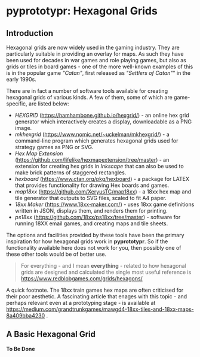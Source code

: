 # pyprototypr: Hexagonal Grids


## Introduction

Hexagonal grids are now widely used in the gaming industry.  They are particularly
suitable in providing an overlay for maps. As such they have been used for decades in
war games and role playing games, but also as grids or tiles in board games - one of
the more well-known examples of this is in the popular game *"Catan"*, first released
as *"Settlers of Catan"*" in the early 1990s.

There are in fact a number of software tools available for creating hexagonal
grids of various kinds. A few of them, some of which are game-specific,
are listed below:

* *HEXGRID* (https://hamhambone.github.io/hexgrid/) - an online hex grid
  generator which interactively creates a display, downloadable as a PNG image.
* *mkhexgrid* (https://www.nomic.net/~uckelman/mkhexgrid/) - a command-line
  program which generates hexagonal grids used for strategy games as PNG or SVG.
* *Hex Map Extension* (https://github.com/lifelike/hexmapextension/tree/master) -
  an extension for creating hex grids in *Inkscape* that can also be used to make
  brick patterns of staggered rectangles.
* *hexboard* (https://www.ctan.org/pkg/hexboard) -
  a package for LATEX that provides functionality for drawing Hex boards and games.
* *map18xx* (https://github.com/XeryusTC/map18xx) - a 18xx hex map and tile
  generator that outputs to SVG files, scaled to fit A4 paper.
* *18xx Maker* (https://www.18xx-maker.com/) - uses 18xx game definitions written
  in JSON, displays them, and renders them for printing.
* *ps18xx* (https://github.com/18xx/ps18xx/tree/master) - software for running 18XX
  email games, and creating maps and tile sheets.

The options and facilities provided by these tools have been the primary
inspiration for how hexagonal grids work in **pyprototypr**. So if the
functionality available here does not work for you, then possibly one of these
other tools would be of better use.

> For everything - and I mean **everything** - related to how hexagonal grids
> are designed and calculated the single most useful reference is
> https://www.redblobgames.com/grids/hexagons/

A quick footnote.  The 18xx train games hex maps are often criticised for their
poor aesthetic. A fascinating article that enages with this topic - and perhaps
relevant even at a prototyping stage - is available at
https://medium.com/grandtrunkgames/mawgd4-18xx-tiles-and-18xx-maps-8a409bba4230 .


## A Basic Hexagonal Grid

**To Be Done**
